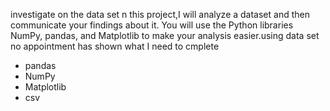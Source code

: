 investigate on the data set 
n this project,I will analyze a dataset and then communicate your findings about it. You will use the Python libraries NumPy, pandas, and Matplotlib to make your analysis easier.using data set no appointment has shown
what I need to cmplete 
* pandas
* NumPy
* Matplotlib
* csv
